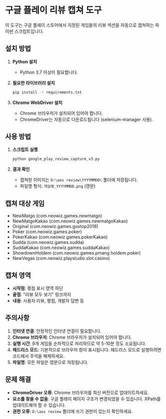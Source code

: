 # 구글 플레이 리뷰 캡쳐 도구

이 도구는 구글 플레이 스토어에서 지정된 게임들의 리뷰 섹션을 자동으로 캡쳐하는 파이썬 스크립트입니다.

## 설치 방법

1. **Python 설치**
   - Python 3.7 이상이 필요합니다.

2. **필요한 라이브러리 설치**
   ```bash
   pip install -r requirements.txt
   ```

3. **Chrome WebDriver 설치**
   - Chrome 브라우저가 설치되어 있어야 합니다.
   - ChromeDriver는 자동으로 다운로드됩니다 (selenium-manager 사용).

## 사용 방법

1. **스크립트 실행**
   ```bash
   python google_play_review_capture_v3.py
   ```

2. **결과 확인**
   - 캡쳐된 이미지는 `D:\aos review\YYYYMMDD\` 폴더에 저장됩니다.
   - 파일명 형식: `게임명_YYYYMMDD.png` (영문)

## 캡쳐 대상 게임

- NewMatgo (com.neowiz.games.newmatgo)
- NewMatgoKakao (com.neowiz.games.newmatgoKakao)
- Original (com.neowiz.games.gostop2018)
- Poker (com.neowiz.games.poker)
- PokerKakao (com.neowiz.games.pokerKakao)
- Sudda (com.neowiz.games.sudda)
- SuddaKakao (com.neowiz.games.suddaKakao)
- ShowdownHoldem (com.neowiz.games.pmang.holdem.poker)
- NewVegas (com.neowiz.playstudio.slot.casino)

## 캡쳐 영역

- **시작점**: 평점 표시 영역 하단
- **끝점**: "리뷰 모두 보기" 링크까지
- **내용**: 사용자 리뷰, 평점, 개발자 답변 등

## 주의사항

1. **인터넷 연결**: 안정적인 인터넷 연결이 필요합니다.
2. **Chrome 브라우저**: Chrome 브라우저가 설치되어 있어야 합니다.
3. **실행 시간**: 9개 게임을 순차적으로 처리하므로 약 5-10분 정도 소요됩니다.
4. **헤드리스 모드**: 기본적으로 브라우저 창이 표시됩니다. 헤드리스 모드로 실행하려면 코드에서 주석을 해제하세요.
5. **파일명**: 모든 파일은 영문으로 저장됩니다.

## 문제 해결

- **ChromeDriver 오류**: Chrome 브라우저를 최신 버전으로 업데이트하세요.
- **요소를 찾을 수 없음**: 구글 플레이 페이지 구조가 변경되었을 수 있습니다. XPath를 업데이트해야 할 수 있습니다.
- **권한 오류**: `D:\aos review` 폴더에 쓰기 권한이 있는지 확인하세요.

